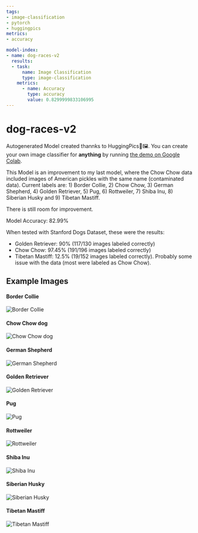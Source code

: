 ```yaml
---
tags:
- image-classification
- pytorch
- huggingpics
metrics:
- accuracy

model-index:
- name: dog-races-v2
  results:
  - task:
      name: Image Classification
      type: image-classification
    metrics:
      - name: Accuracy
        type: accuracy
        value: 0.8299999833106995
---
```


# dog-races-v2


Autogenerated Model created thannks to HuggingPics🤗🖼️. You can create your own image classifier for **anything** by running [the demo on Google Colab](https://colab.research.google.com/github/nateraw/huggingpics/blob/main/HuggingPics.ipynb).

This Model is an improvement to my last model, where the Chow Chow data included images of American pickles with the same name (contaminated data). 
Current labels are: 1) Border Collie, 2) Chow Chow, 3) German Shepherd, 4) Golden Retriever, 5) Pug, 6) Rottweiler, 7) Shiba Inu, 8) Siberian Husky and 9) Tibetan Mastiff. 

There is still room for improvement.

Model Accuracy: 82.99%

When tested with Stanford Dogs Dataset, these were the results:

- Golden Retriever: 90% (117/130 images labeled correctly)
- Chow Chow: 97.45% (191/196 images labeled correctly)
- Tibetan Mastiff: 12.5% (19/152 images labeled correctly). Probably some issue with the data (most were labeled as Chow Chow).

## Example Images


#### Border Collie

![Border Collie](images/Border_Collie.jpg)

#### Chow Chow dog

![Chow Chow dog](images/Chow_Chow_dog.jpg)

#### German Shepherd

![German Shepherd](images/German_Shepherd.jpg)

#### Golden Retriever

![Golden Retriever](images/Golden_Retriever.jpg)

#### Pug

![Pug](images/Pug.jpg)

#### Rottweiler

![Rottweiler](images/Rottweiler.jpg)

#### Shiba Inu

![Shiba Inu](images/Shiba_Inu.jpg)

#### Siberian Husky

![Siberian Husky](images/Siberian_Husky.jpg)

#### Tibetan Mastiff

![Tibetan Mastiff](images/Tibetan_Mastiff.jpg)